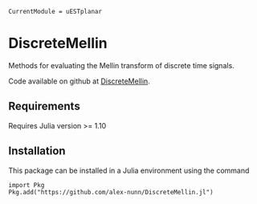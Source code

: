 ```@meta
CurrentModule = uESTplanar
```

# DiscreteMellin
Methods for evaluating the Mellin transform of discrete time signals.

Code available on github at [DiscreteMellin](https://github.com/alex-nunn/DiscreteMellin.jl).

## Requirements
Requires Julia version >= 1.10

## Installation
This package can be installed in a Julia environment using the command

```julia-repl
import Pkg
Pkg.add("https://github.com/alex-nunn/DiscreteMellin.jl")
```
